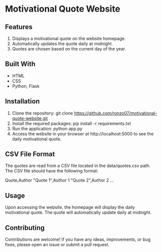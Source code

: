 # Motivational Quote Website

## Features

1. Displays a motivational quote on the website homepage.
2. Automatically updates the quote daily at midnight.
3. Quotes are chosen based on the current day of the year.

## Built With

- HTML
- CSS
- Python, Flask

## Installation

1. Clone the repository:
    git clone https://github.com/ronzo07/motivational-quote-website.git
2. Install the required packages:
    pip install -r requirements.txt
3. Run the application:
    python app.py
4. Access the website in your browser at http://localhost:5000 to see the daily motivational quote.

## CSV File Format

The quotes are read from a CSV file located in the data/quotes.csv path. The CSV file should have the following format:

Quote,Author
"Quote 1",Author 1
"Quote 2",Author 2
...

## Usage

Upon accessing the website, the homepage will display the daily motivational quote.
The quote will automatically update daily at midnight.

## Contributing

Contributions are welcome! If you have any ideas, improvements, or bug fixes, please open an issue or submit a pull request.
